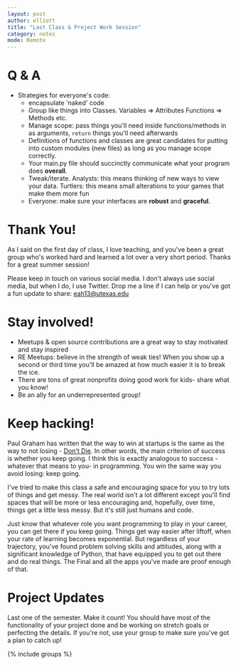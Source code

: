 ```yaml
---
layout: post
author: elliott
title: "Last Class & Project Work Session"
category: notes
mode: Remote
---
```



# Q & A

* Strategies for everyone's code:
  * encapsulate 'naked' code
  * Group like things into Classes.  Variables => Attributes  Functions => Methods etc.
  * Manage scope: pass things you'll need inside functions/methods in as arguments, `return` things you'll need afterwards
  * Definitions of functions and classes are great candidates for putting into custom modules (new files) as long as you manage scope correctly.
  * Your main.py file should succinctly communicate what your program does **overall**.
  * Tweak/iterate.  Analysts: this means thinking of new ways to view your data.  Turtlers: this means small alterations to your games that make them more fun
  * Everyone: make sure your interfaces are **robust** and **graceful**.

# Thank You!

As I said on the first day of class, I love teaching, and you've been a great group who's worked hard and learned a lot over a very short period.   Thanks for a great summer session!

Please keep in touch on various social media.  I don't always use social media, but when I do, I use Twitter.  Drop me a line if I can help or you've got a fun
update to share: [eah13@utexas.edu](mailto:eah13@utexas.edu)

# Stay involved!

- Meetups & open source contributions are a great way to stay motivated and stay inspired
- RE Meetups: believe in the strength of weak ties!  When you show up a second or third time you'll be amazed at how much easier it is to break the ice.
- There are tons of great nonprofits doing good work for kids- share what you know!
- Be an ally for an underrepresented group!


# Keep hacking!

Paul Graham has written that the way to win at startups is the same as the way to not losing - [Don't Die](http://www.paulgraham.com/die.html).  In
other words, the main criterion of success is whether you keep going.  I think this is exactly analogous to success - whatever that means to you-
in programming.  You win the same way you avoid losing: keep going.

I've tried to make this class a safe and encouraging space for you to try lots of things and get messy.  The real world isn't a lot different
except you'll find spaces that will be more or less encouraging and, hopefully, over time, things get a little less messy.  But it's still just humans and code.

Just know that whatever role you want programming to play in your career, you can get there if you keep going.  Things get way easier
after liftoff, when your rate of learning becomes exponential.  But regardless of your trajectory, you've found problem solving skills and
attitudes, along with a significant knowledge of Python, that have equipped you to get out there and do real things.  The Final and all
the apps you've made are proof enough of that.

# Project Updates

Last one of the semester.  Make it count!  You should have most of the functionality of your project done and be working on stretch goals or
perfecting the details.  If you're not, use your group to make sure you've got a plan to catch up!


{% include groups %}
